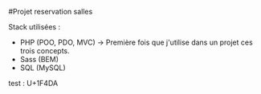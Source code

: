 #Projet reservation salles 

Stack utilisées : 
 
 - PHP (POO, PDO, MVC) -> Première fois que j'utilise dans un projet ces trois concepts.
 - Sass (BEM)
 - SQL (MySQL)

test : 
U+1F4DA

